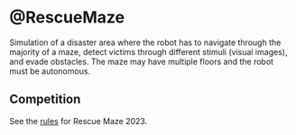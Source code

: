# @RescueMaze

Simulation of a disaster area where the robot has to navigate through the majority of a maze, detect victims through different stimuli (visual images), and evade obstacles. The maze may have multiple floors and the robot must be autonomous.

## Competition

See the [rules](https://junior.robocup.org/wp-content/uploads/2023/01/RCJRescueMaze2023RulesFinal.pdf) for Rescue Maze 2023.

